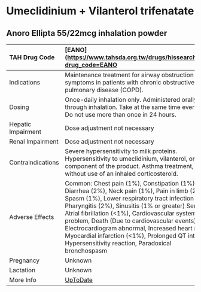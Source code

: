 # Umeclidinium + Vilanterol trifenatate

## Anoro Ellipta 55/22mcg inhalation powder

| TAH Drug Code      | [EANO](https://www.tahsda.org.tw/drugs/hissearch.php?drug_code=EANO                                                                                                                                                                                                                                                                                                                                                                                              |
|:-------------------|:-----------------------------------------------------------------------------------------------------------------------------------------------------------------------------------------------------------------------------------------------------------------------------------------------------------------------------------------------------------------------------------------------------------------------------------------------------------------|
| Indications        | Maintenance treatment for airway obstruction symptoms in patients with chronic obstructive pulmonary disease (COPD).                                                                                                                                                                                                                                                                                                                                             |
| Dosing             | Once-daily inhalation only. Administered orally through inhalation. Take at the same time every day. Do not use more than once in 24 hours.                                                                                                                                                                                                                                                                                                                      |
| Hepatic Impairment | Dose adjustment not necessary                                                                                                                                                                                                                                                                                                                                                                                                                                    |
| Renal Impairment   | Dose adjustment not necessary                                                                                                                                                                                                                                                                                                                                                                                                                                    |
| Contraindications  | Severe hypersensitivity to milk proteins. Hypersensitivity to umeclidinium, vilanterol, or any component of the product. Asthma treatment, without use of an inhaled corticosteroid.                                                                                                                                                                                                                                                                             |
| Adverse Effects    | Common: Chest pain (1%), Constipation (1%), Diarrhea (2%), Neck pain (1%), Pain in limb (2%), Spasm (1%), Lower respiratory tract infection (1%), Pharyngitis (2%), Sinusitis (1% or greater) Serious: Atrial fibrillation (<1%), Cardiovascular system problem, Death (Due to cardiovascular events), Electrocardiogram abnormal, Increased heart rate, Myocardial infarction (<1%), Prolonged QT interval, Hypersensitivity reaction, Paradoxical bronchospasm |
| Pregnancy          | Unknown                                                                                                                                                                                                                                                                                                                                                                                                                                                          |
| Lactation          | Unknown                                                                                                                                                                                                                                                                                                                                                                                                                                                          |
| More Info          | [UpToDate](https://www.uptodate.com/contents/umeclidinium-and-vilanterol-trifenatate-drug-information)                                                                                                                                                                                                                                                                                                                                                           |


